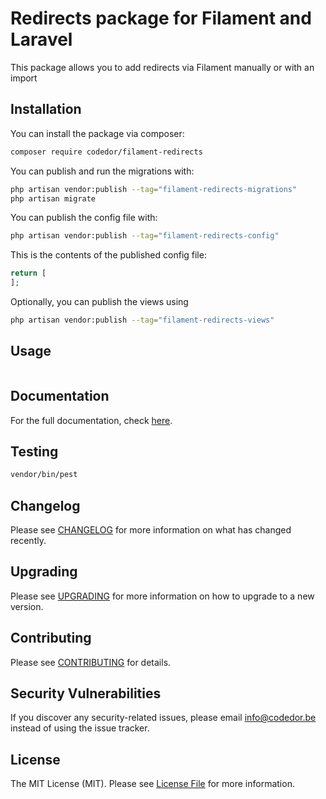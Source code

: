 # Redirects package for Filament and Laravel

This package allows you to add redirects via Filament manually or with an import

## Installation

You can install the package via composer:

```bash
composer require codedor/filament-redirects
```

You can publish and run the migrations with:

```bash
php artisan vendor:publish --tag="filament-redirects-migrations"
php artisan migrate
```

You can publish the config file with:

```bash
php artisan vendor:publish --tag="filament-redirects-config"
```

This is the contents of the published config file:

```php
return [
];
```

Optionally, you can publish the views using

```bash
php artisan vendor:publish --tag="filament-redirects-views"
```

## Usage

```php
```

## Documentation

For the full documentation, check [here](./docs/index.md).

## Testing

```bash
vendor/bin/pest
```

## Changelog

Please see [CHANGELOG](CHANGELOG.md) for more information on what has changed recently.

## Upgrading

Please see [UPGRADING](UPGRADING.md) for more information on how to upgrade to a new version.

## Contributing

Please see [CONTRIBUTING](CONTRIBUTING.md) for details.

## Security Vulnerabilities

If you discover any security-related issues, please email info@codedor.be instead of using the issue tracker.

## License

The MIT License (MIT). Please see [License File](LICENSE.md) for more information.
